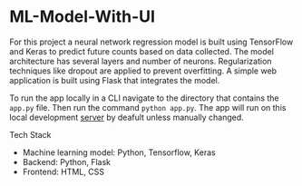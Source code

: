 # ML-Model-With-UI

For this project a neural network regression model is built using TensorFlow and Keras to predict future counts based on data collected. The model architecture has several layers and number of neurons. Regularization techniques like dropout are applied to prevent overfitting. A simple web application is built using Flask that integrates the model.  

<!---
To access the app in an internet browser use this [link](https://em008.github.io/ML-Model-With-UI/).
-->

To run the app locally in a CLI navigate to the directory that contains the `app.py` file. Then run the command `python app.py`. The app will run on this local development [server](http://127.0.0.1:5000) by deafult unless manually changed.

Tech Stack
- Machine learning model: Python, Tensorflow, Keras
- Backend: Python, Flask
- Frontend: HTML, CSS
